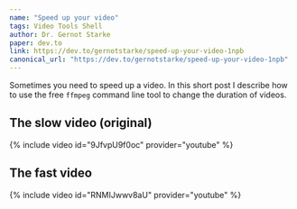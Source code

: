 ```yaml
---
name: "Speed up your video"
tags: Video Tools Shell
author: Dr. Gernot Starke
paper: dev.to 
link: https://dev.to/gernotstarke/speed-up-your-video-1npb
canonical_url: "https://dev.to/gernotstarke/speed-up-your-video-1npb"
---
```



Sometimes you need to speed up a video. In this short post I describe how to use the free `ffmpeg` command line tool to change the duration of videos.

## The slow video (original)

{% include video id="9JfvpU9f0oc" provider="youtube" %}

## The fast video

{% include video id="RNMIJwwv8aU" provider="youtube" %}